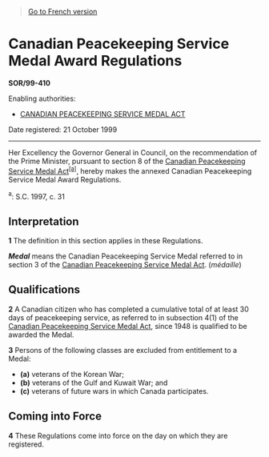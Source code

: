> [Go to French version](/fr/Règlements/Décrets,%20ordonnances%20et%20règlements%20statutaires/99/410.md)

# Canadian Peacekeeping Service Medal Award Regulations

**SOR/99-410**

Enabling authorities: 
- [CANADIAN PEACEKEEPING SERVICE MEDAL ACT](/en/Acts/Statutes%20of%20Canada/1997/c.%2031.md)

Date registered: 21 October 1999

----------

Her Excellency the Governor General in Council, on the recommendation of the Prime Minister, pursuant to section 8 of the [Canadian Peacekeeping Service Medal Act](/en/Acts/Statutes%20of%20Canada/1997/c.%2031.md)<sup><a href='#footnotea_e'>[a]</a></sup>, hereby makes the annexed Canadian Peacekeeping Service Medal Award Regulations.

<a name='footnotea_e'><sup>a</sup></a>: S.C. 1997, c. 31<br />




## Interpretation


**1** The definition in this section applies in these Regulations.

***Medal*** means the Canadian Peacekeeping Service Medal referred to in section 3 of the [Canadian Peacekeeping Service Medal Act](/en/Acts/Statutes%20of%20Canada/1997/c.%2031.md). (*médaille*)




## Qualifications


**2** A Canadian citizen who has completed a cumulative total of at least 30 days of peacekeeping service, as referred to in subsection 4(1) of the [Canadian Peacekeeping Service Medal Act](/en/Acts/Statutes%20of%20Canada/1997/c.%2031.md), since 1948 is qualified to be awarded the Medal.



**3** Persons of the following classes are excluded from entitlement to a Medal:
- **(a)** veterans of the Korean War;
- **(b)** veterans of the Gulf and Kuwait War; and
- **(c)** veterans of future wars in which Canada participates.




## Coming into Force


**4** These Regulations come into force on the day on which they are registered.


